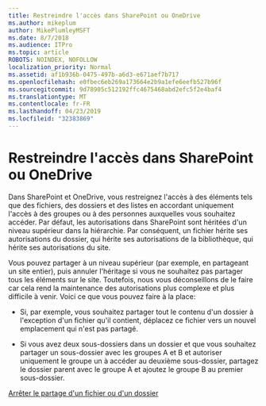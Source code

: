 ```yaml
---
title: Restreindre l'accès dans SharePoint ou OneDrive
ms.author: mikeplum
author: MikePlumleyMSFT
ms.date: 8/7/2018
ms.audience: ITPro
ms.topic: article
ROBOTS: NOINDEX, NOFOLLOW
localization_priority: Normal
ms.assetid: af1b936b-0475-497b-a6d3-e671aef7b717
ms.openlocfilehash: e0fbec6eb269a173664e2b9a1efe6eefb527b96f
ms.sourcegitcommit: 9d78905c512192ffc4675468abd2efc5f2e4baf4
ms.translationtype: MT
ms.contentlocale: fr-FR
ms.lasthandoff: 04/23/2019
ms.locfileid: "32383869"
---
```

# <a name="restrict-access-in-sharepoint-or-onedrive"></a>Restreindre l'accès dans SharePoint ou OneDrive

Dans SharePoint et OneDrive, vous restreignez l'accès à des éléments tels que des fichiers, des dossiers et des listes en accordant uniquement l'accès à des groupes ou à des personnes auxquelles vous souhaitez accéder. Par défaut, les autorisations dans SharePoint sont héritées d'un niveau supérieur dans la hiérarchie. Par conséquent, un fichier hérite ses autorisations du dossier, qui hérite ses autorisations de la bibliothèque, qui hérite ses autorisations du site.
  
Vous pouvez partager à un niveau supérieur (par exemple, en partageant un site entier), puis annuler l'héritage si vous ne souhaitez pas partager tous les éléments sur le site. Toutefois, nous vous déconseillons de le faire car cela rend la maintenance des autorisations plus complexe et plus difficile à venir. Voici ce que vous pouvez faire à la place:
  
- Si, par exemple, vous souhaitez partager tout le contenu d'un dossier à l'exception d'un fichier qu'il contient, déplacez ce fichier vers un nouvel emplacement qui n'est pas partagé.
    
- Si vous avez deux sous-dossiers dans un dossier et que vous souhaitez partager un sous-dossier avec les groupes A et B et autoriser uniquement le groupe un à accéder au deuxième sous-dossier, partagez le dossier parent avec le groupe A et ajoutez le groupe B au premier sous-dossier.
    
[Arrêter le partage d'un fichier ou d'un dossier](https://go.microsoft.com/fwlink/?linkid=2008861)
  

